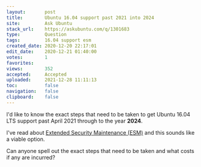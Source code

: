 ```yaml
---
layout:       post
title:        Ubuntu 16.04 support past 2021 into 2024
site:         Ask Ubuntu
stack_url:    https://askubuntu.com/q/1301683
type:         Question
tags:         16.04 support esm
created_date: 2020-12-20 22:17:01
edit_date:    2020-12-21 01:40:00
votes:        1
favorites:    
views:        352
accepted:     Accepted
uploaded:     2021-12-28 11:11:13
toc:          false
navigation:   false
clipboard:    false
---
```


I'd like to know the exact steps that need to be taken to get Ubuntu 16.04 LTS support past April 2021 through to the year **2024**.

I've read about [Extended Security Maintenance (ESM)][1] and this sounds like a viable option.

Can anyone spell out the exact steps that need to be taken and what costs if any are incurred?


  [1]: https://www.brighttalk.com/webcast/6793/453617?utm_source=brighttalk-portal&utm_medium=web&utm_content=extended-security-maintenance&utm_campaign=webcasts-search-results-feed
